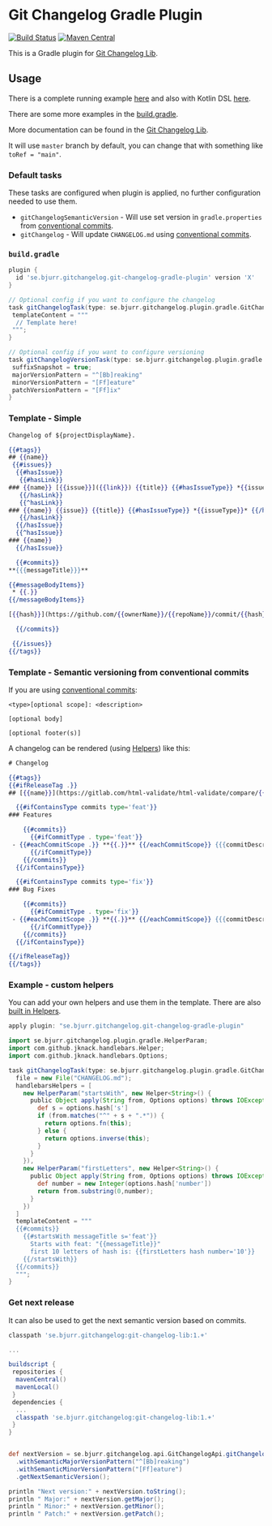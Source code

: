 # Git Changelog Gradle Plugin

[![Build Status](https://travis-ci.org/tomasbjerre/git-changelog-gradle-plugin.svg?branch=master)](https://travis-ci.org/tomasbjerre/git-changelog-gradle-plugin)
[![Maven Central](https://maven-badges.herokuapp.com/maven-central/se.bjurr.gitchangelog/git-changelog-gradle-plugin/badge.svg)](https://maven-badges.herokuapp.com/maven-central/se.bjurr.gitchangelog/git-changelog-gradle-plugin)

This is a Gradle plugin for [Git Changelog Lib](https://github.com/tomasbjerre/git-changelog-lib).

## Usage

There is a complete running example [here](/git-changelog-gradle-plugin-example) and also with Kotlin DSL [here](/git-changelog-gradle-plugin-example-kotlin).

There are some more examples in the [build.gradle](https://github.com/tomasbjerre/git-changelog-gradle-plugin/blob/master/git-changelog-gradle-plugin-example/build.gradle).

More documentation can be found in the [Git Changelog Lib](https://github.com/tomasbjerre/git-changelog-lib).

It will use `master` branch by default, you can change that with something like `toRef = "main"`.

### Default tasks

These tasks are configured when plugin is applied, no further configuration needed to use them.

 - `gitChangelogSemanticVersion` - Will use set version in `gradle.properties` from [conventional commits](https://www.conventionalcommits.org/en/v1.0.0/).
 - `gitChangelog` - Will update `CHANGELOG.md` using [conventional commits](https://www.conventionalcommits.org/en/v1.0.0/).

### `build.gradle`

```groovy
plugin {
  id 'se.bjurr.gitchangelog.git-changelog-gradle-plugin' version 'X'
}

// Optional config if you want to configure the changelog
task gitChangelogTask(type: se.bjurr.gitchangelog.plugin.gradle.GitChangelogTask) {
 templateContent = """
  // Template here!
 """;
}

// Optional config if you want to configure versioning
task gitChangelogVersionTask(type: se.bjurr.gitchangelog.plugin.gradle.GitChangelogSemanticVersionTask) {
 suffixSnapshot = true;
 majorVersionPattern = "^[Bb]reaking"
 minorVersionPattern = "[Ff]eature"
 patchVersionPattern = "[Ff]ix"
}
```

### Template - Simple

```hbs
Changelog of ${projectDisplayName}.

{{#tags}}
## {{name}}
 {{#issues}}
  {{#hasIssue}}
   {{#hasLink}}
### {{name}} [{{issue}}]({{link}}) {{title}} {{#hasIssueType}} *{{issueType}}* {{/hasIssueType}} {{#hasLabels}} {{#labels}} *{{.}}* {{/labels}} {{/hasLabels}}
   {{/hasLink}}
   {{^hasLink}}
### {{name}} {{issue}} {{title}} {{#hasIssueType}} *{{issueType}}* {{/hasIssueType}} {{#hasLabels}} {{#labels}} *{{.}}* {{/labels}} {{/hasLabels}}
   {{/hasLink}}
  {{/hasIssue}}
  {{^hasIssue}}
### {{name}}
  {{/hasIssue}}

  {{#commits}}
**{{{messageTitle}}}**

{{#messageBodyItems}}
 * {{.}}
{{/messageBodyItems}}

[{{hash}}](https://github.com/{{ownerName}}/{{repoName}}/commit/{{hash}}) {{authorName}} *{{commitTime}}*

  {{/commits}}

 {{/issues}}
{{/tags}}
```

### Template - Semantic versioning from conventional commits

If you are using [conventional commits](https://www.conventionalcommits.org/en/v1.0.0/):

```shell
<type>[optional scope]: <description>

[optional body]

[optional footer(s)]
```

A changelog can be rendered (using [Helpers](https://github.com/tomasbjerre/git-changelog-lib#Helpers)) like this:

```hbs
# Changelog

{{#tags}}
{{#ifReleaseTag .}}
## [{{name}}](https://gitlab.com/html-validate/html-validate/compare/{{name}}) ({{tagDate .}})

  {{#ifContainsType commits type='feat'}}
### Features

    {{#commits}}
      {{#ifCommitType . type='feat'}}
 - {{#eachCommitScope .}} **{{.}}** {{/eachCommitScope}} {{{commitDescription .}}} ([{{hash}}](https://gitlab.com/html-validate/html-validate/commit/{{hashFull}}))
      {{/ifCommitType}}
    {{/commits}}
  {{/ifContainsType}}

  {{#ifContainsType commits type='fix'}}
### Bug Fixes

    {{#commits}}
      {{#ifCommitType . type='fix'}}
 - {{#eachCommitScope .}} **{{.}}** {{/eachCommitScope}} {{{commitDescription .}}} ([{{hash}}](https://gitlab.com/html-validate/html-validate/commit/{{hashFull}}))
      {{/ifCommitType}}
    {{/commits}}
  {{/ifContainsType}}

{{/ifReleaseTag}}
{{/tags}}
```

### Example - custom helpers

You can add your own helpers and use them in the template. There are also [built in Helpers](https://github.com/tomasbjerre/git-changelog-lib#Helpers).

```groovy
apply plugin: "se.bjurr.gitchangelog.git-changelog-gradle-plugin"

import se.bjurr.gitchangelog.plugin.gradle.HelperParam;
import com.github.jknack.handlebars.Helper;
import com.github.jknack.handlebars.Options;

task gitChangelogTask(type: se.bjurr.gitchangelog.plugin.gradle.GitChangelogTask) {
  file = new File("CHANGELOG.md");
  handlebarsHelpers = [
    new HelperParam("startsWith", new Helper<String>() {
      public Object apply(String from, Options options) throws IOException {
        def s = options.hash['s']
        if (from.matches("^" + s + ".*")) {
          return options.fn(this);
        } else {
          return options.inverse(this);
        }
      }
    }),
    new HelperParam("firstLetters", new Helper<String>() {
      public Object apply(String from, Options options) throws IOException {
        def number = new Integer(options.hash['number'])
        return from.substring(0,number);
      }
    })
  ]
  templateContent = """
  {{#commits}}
    {{#startsWith messageTitle s='feat'}}
      Starts with feat: "{{messageTitle}}"
      first 10 letters of hash is: {{firstLetters hash number='10'}}
    {{/startsWith}}
  {{/commits}}
  """;
}
```

### Get next release

It can also be used to get the next semantic version based on commits.

```groovy
classpath 'se.bjurr.gitchangelog:git-changelog-lib:1.+'

...

buildscript {
 repositories {
  mavenCentral()
  mavenLocal()
 }
 dependencies {
  ...
  classpath 'se.bjurr.gitchangelog:git-changelog-lib:1.+'
 }
}


def nextVersion = se.bjurr.gitchangelog.api.GitChangelogApi.gitChangelogApiBuilder()
  .withSemanticMajorVersionPattern("^[Bb]reaking")
  .withSemanticMinorVersionPattern("[Ff]eature")
  .getNextSemanticVersion();

println "Next version:" + nextVersion.toString();
println " Major:" + nextVersion.getMajor();
println " Minor:" + nextVersion.getMinor();
println " Patch:" + nextVersion.getPatch();
```
